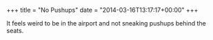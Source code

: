 +++
title = "No Pushups"
date = "2014-03-16T13:17:17+00:00"
+++

It feels weird to be in the airport and not sneaking pushups behind the seats.
			